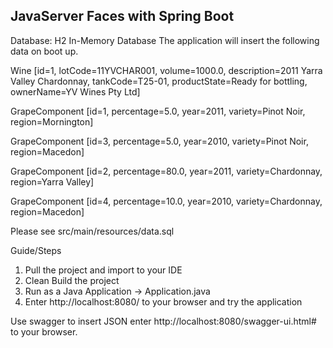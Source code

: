 ## JavaServer Faces with Spring Boot

Database: H2 In-Memory Database 
The application will insert the following data on boot up.

Wine [id=1, lotCode=11YVCHAR001, volume=1000.0, description=2011 Yarra Valley Chardonnay, tankCode=T25-01, productState=Ready for bottling, ownerName=YV Wines Pty Ltd]

GrapeComponent [id=1, percentage=5.0, year=2011, variety=Pinot Noir, region=Mornington]

GrapeComponent [id=3, percentage=5.0, year=2010, variety=Pinot Noir, region=Macedon]

GrapeComponent [id=2, percentage=80.0, year=2011, variety=Chardonnay, region=Yarra Valley]

GrapeComponent [id=4, percentage=10.0, year=2010, variety=Chardonnay, region=Macedon]

Please see src/main/resources/data.sql

Guide/Steps
1. Pull the project and import to your IDE
2. Clean Build the project
3. Run as a Java Application -> Application.java
4. Enter http://localhost:8080/ to your browser and try the application

Use swagger to insert JSON enter http://localhost:8080/swagger-ui.html# to your browser.

